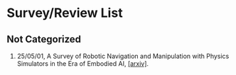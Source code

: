 # Survey/Review List

## Not Categorized

1. 25/05/01, A Survey of Robotic Navigation and Manipulation with Physics Simulators in the Era of Embodied AI, [[arxiv]](https://arxiv.org/abs/2505.01458).
